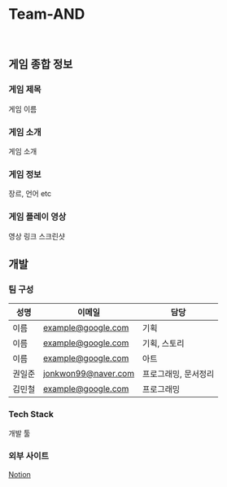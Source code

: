 # Team-AND
<br /> 

## 게임 종합 정보  
### 게임 제목  
게임 이름

### 게임 소개
게임 소개

### 게임 정보
장르, 언어 etc

### 게임 플레이 영상
영상 링크
스크린샷

## 개발
### 팀 구성  
성명 | 이메일 | 담당
------|-------|-------
이름 | example@google.com | 기획  
이름 | example@google.com | 기획, 스토리  
이름 | example@google.com | 아트  
권일준 | jonkwon99@naver.com | 프로그래밍, 문서정리  
김민철 | example@google.com | 프로그래밍  

### Tech Stack
개발 툴

### 외부 사이트
[Notion](https://www.notion.so/Team-AND-789218b160824b5d9d1c33fd984d1a8d)
